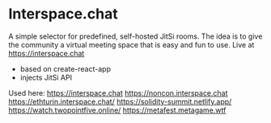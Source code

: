 # Interspace.chat

A simple selector for predefined, self-hosted JitSi rooms. The idea is to give the community a virtual meeting space that is easy and fun to use. Live at https://interspace.chat

- based on create-react-app
- injects JitSi API

Used here:
https://interspace.chat
https://noncon.interspace.chat
https://ethturin.interspace.chat/
https://solidity-summit.netlify.app/
https://watch.twopointfive.online/
https://metafest.metagame.wtf
